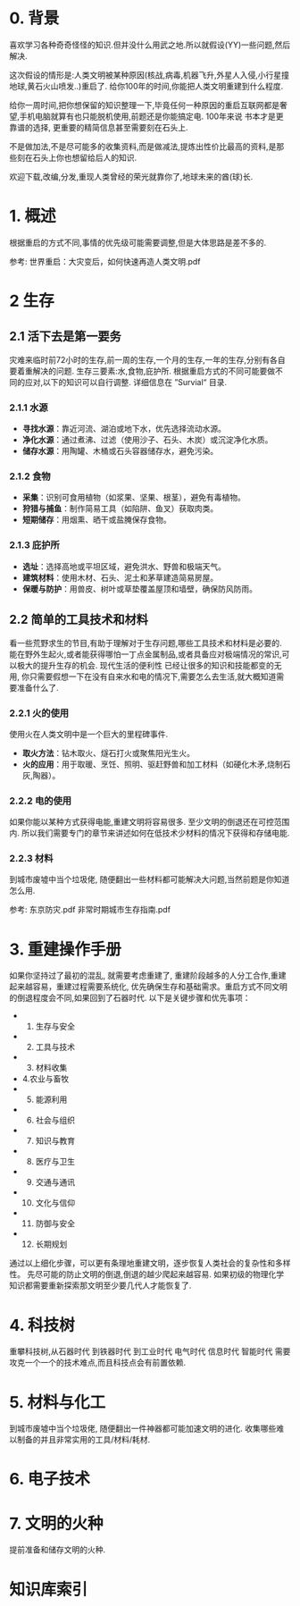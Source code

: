 # 0. 背景
喜欢学习各种奇奇怪怪的知识.但并没什么用武之地.所以就假设(YY)一些问题,然后解决.

这次假设的情形是:人类文明被某种原因(核战,病毒,机器飞升,外星人入侵,小行星撞地球,黄石火山喷发..)重启了. 给你100年的时间,你能把人类文明重建到什么程度.

给你一周时间,把你想保留的知识整理一下,毕竟任何一种原因的重启互联网都是奢望,手机电脑就算有也只能脱机使用,前题还是你能搞定电. 100年来说 书本才是更靠谱的选择, 更重要的精简信息甚至需要刻在石头上.

不是做加法,不是尽可能多的收集资料,而是做减法,提炼出性价比最高的资料,是那些刻在石头上你也想留给后人的知识.

欢迎下载,改编,分发,重现人类曾经的荣光就靠你了,地球未来的酋(球)长.

# 1. 概述
根据重启的方式不同,事情的优先级可能需要调整,但是大体思路是差不多的.

参考: 
世界重启：大灾变后，如何快速再造人类文明.pdf
# 2 生存
## 2.1 活下去是第一要务
灾难来临时前72小时的生存,前一周的生存,一个月的生存,一年的生存,分别有各自要着重解决的问题. 生存三要素:水,食物,庇护所. 根据重启方式的不同可能要做不同的应对,以下的知识可以自行调整. 详细信息在 ”Survial“ 目录.
### 2.1.1 水源
- **寻找水源**：靠近河流、湖泊或地下水，优先选择流动水源。
- **净化水源**：通过煮沸、过滤（使用沙子、石头、木炭）或沉淀净化水质。
- **储存水源**：用陶罐、木桶或石头容器储存水，避免污染。
### 2.1.2 食物
- **采集**：识别可食用植物（如浆果、坚果、根茎），避免有毒植物。
- **狩猎与捕鱼**：制作简易工具（如陷阱、鱼叉）获取肉类。
- **短期储存**：用烟熏、晒干或盐腌保存食物。
### 2.1.3 庇护所
- **选址**：选择高地或平坦区域，避免洪水、野兽和极端天气。
- **建筑材料**：使用木材、石头、泥土和茅草建造简易房屋。
- **保暖与防护**：用兽皮、树叶或草垫覆盖屋顶和墙壁，确保防风防雨。
## 2.2 简单的工具技术和材料
看一些荒野求生的节目,有助于理解对于生存问题,哪些工具技术和材料是必要的. 
能在野外生起火,或者能获得哪怕一丁点金属制品,或者具备应对极端情况的常识,可以极大的提升生存的机会. 现代生活的便利性 已经让很多的知识和技能都变的无用, 你只需要假想一下在没有自来水和电的情况下,需要怎么去生活,就大概知道需要准备什么了.
### 2.2.1 火的使用
使用火在人类文明中是一个巨大的里程碑事件.
- **取火方法**：钻木取火、燧石打火或聚焦阳光生火。
- **火的应用**：用于取暖、烹饪、照明、驱赶野兽和加工材料（如硬化木矛,烧制石灰,陶器）。
### 2.2.2 电的使用
如果你能以某种方式获得电能,重建文明将容易很多. 至少文明的倒退还在可控范围内.
所以我们需要专门的章节来讲述如何在低技术少材料的情况下获得和存储电能.

### 2.2.3 材料
到城市废墟中当个垃圾佬, 随便翻出一些材料都可能解决大问题,当然前题是你知道怎么用.


参考:
东京防灾.pdf
非常时期城市生存指南.pdf
# 3. 重建操作手册
如果你坚持过了最初的混乱, 就需要考虑重建了, 重建阶段越多的人分工合作,重建起来越容易，重建过程需要系统化, 优先确保生存和基础需求。重启方式不同文明的倒退程度会不同,如果回到了石器时代.
以下是关键步骤和优先事项：
* 1. 生存与安全
* 2. 工具与技术
* 3. 材料收集
* 4.农业与畜牧
* 5. 能源利用
* 6. 社会与组织
* 7. 知识与教育
* 8. 医疗与卫生
* 9. 交通与通讯
* 10. 文化与信仰
* 11. 防御与安全
* 12. 长期规划

通过以上细化步骤，可以更有条理地重建文明，逐步恢复人类社会的复杂性和多样性。
先尽可能的防止文明的倒退,倒退的越少爬起来越容易. 如果初级的物理化学知识都需要重新探索那文明至少要几代人才能恢复了.

# 4. 科技树
重攀科技树,从石器时代 到铁器时代 到工业时代 电气时代 信息时代 智能时代 需要攻克一个一个的技术难点,而且科技点会有前置依赖. 
# 5. 材料与化工
到城市废墟中当个垃圾佬, 随便翻出一件神器都可能加速文明的进化. 收集哪些难以制备的并且非常实用的工具/材料/耗材.

# 6. 电子技术
# 7. 文明的火种
提前准备和储存文明的火种.

# 知识库索引

